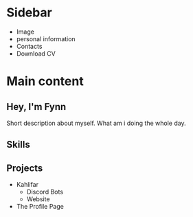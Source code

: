 # Sidebar

- Image
- personal information
- Contacts
- Download CV


# Main content
## Hey, I'm Fynn
Short description about myself. What am i doing the whole day.

## Skills


## Projects

- Kahlifar
  - Discord Bots
  - Website
- The Profile Page

